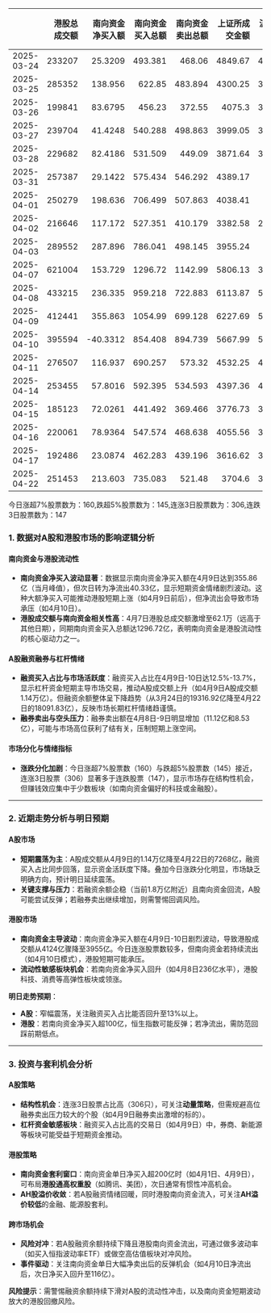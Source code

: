 |            |   港股总成交额 |   南向资金净买入额 |   南向资金买入总额 |   南向资金卖出总额 |   上证所成交金额 |   沪交所成交金额 |   融资融券余额 |   融资买入额 |   融券卖出额 |   融券余额 |   融资余额 |   A股总成交额 |   融资买入占比 |
|:-----------|---------------:|-------------------:|-------------------:|-------------------:|-----------------:|-----------------:|---------------:|-------------:|-------------:|-----------:|-----------:|--------------:|---------------:|
| 2025-03-24 |         233207 |            25.3209 |            493.381 |            468.06  |          4849.67 |          4640.01 |        19316.9 |      1221.16 |         5.63 |     112.6  |    19204.3 |       9489.68 |       0.128683 |
| 2025-03-25 |         285352 |           138.956  |            622.85  |            483.894 |          4300.25 |          3948.27 |        19290.8 |      1105.45 |         5.97 |     113.53 |    19177.2 |       8248.52 |       0.134018 |
| 2025-03-26 |         199841 |            83.6795 |            456.23  |            372.55  |          4075.3  |          3616.28 |        19296.9 |      1027.76 |         4.18 |     113.09 |    19183.8 |       7691.58 |       0.133621 |
| 2025-03-27 |         239704 |            41.4248 |            540.288 |            498.863 |          3999.05 |          3698.41 |        19264.4 |      1069.36 |         5.08 |     113.71 |    19150.7 |       7697.46 |       0.138924 |
| 2025-03-28 |         229682 |            82.4186 |            531.509 |            449.09  |          3871.64 |          3507.77 |        19224.3 |       998.34 |         4.17 |     111.36 |    19113   |       7379.41 |       0.135287 |
| 2025-03-31 |         257387 |            29.1422 |            575.434 |            546.292 |          4389.17 |          3688.3  |        19186.5 |      1061.68 |         5.99 |     111.13 |    19075.3 |       8077.47 |       0.131437 |
| 2025-04-01 |         250279 |           198.636  |            706.499 |            507.863 |          4038.41 |          3293.4  |        19140.3 |      1007.02 |         6.05 |     112.42 |    19027.9 |       7331.81 |       0.137349 |
| 2025-04-02 |         216646 |           117.172  |            527.351 |            410.179 |          3382.58 |          2978.09 |        19120.1 |       868.23 |         4.34 |     112.39 |    19007.7 |       6360.67 |       0.1365   |
| 2025-04-03 |         289552 |           287.896  |            786.041 |            498.145 |          3955.24 |          3521.4  |        19031   |      1017.8  |         5.72 |     111.53 |    18919.5 |       7476.64 |       0.136131 |
| 2025-04-07 |         621004 |           153.729  |           1296.72  |           1142.99  |          5806.13 |          3876.57 |        18540.7 |      1302.37 |         9.63 |     100.85 |    18439.8 |       9682.7  |       0.134505 |
| 2025-04-08 |         433215 |           236.335  |            959.218 |            722.883 |          6113.87 |          5052.15 |        18158.8 |      1165.8  |        11.12 |     105.15 |    18053.7 |      11166    |       0.104406 |
| 2025-04-09 |         412441 |           355.863  |           1054.99  |            699.128 |          6227.69 |          5252.37 |        18101.8 |      1435.84 |         8.53 |     106.35 |    17995.5 |      11480.1  |       0.125073 |
| 2025-04-10 |         395594 |           -40.3312 |            854.408 |            894.739 |          5667.99 |          5023.27 |        18133.3 |      1471.49 |         8.6  |     110.33 |    18023   |      10691.3  |       0.137635 |
| 2025-04-11 |         276507 |           116.937  |            690.257 |            573.32  |          4532.25 |          4192.32 |        18092.7 |      1247.75 |         5.66 |     109.99 |    17982.7 |       8724.57 |       0.143016 |
| 2025-04-14 |         253455 |            57.8016 |            592.395 |            534.593 |          4397.36 |          4105.88 |        18184.7 |      1188.11 |         7.1  |     113.9  |    18070.8 |       8503.24 |       0.139724 |
| 2025-04-15 |         185123 |            72.0261 |            441.492 |            369.466 |          3776.73 |          3471.54 |        18190   |       905.4  |         6.21 |     114.26 |    18075.8 |       7248.27 |       0.124913 |
| 2025-04-16 |         220061 |            78.9364 |            547.574 |            468.638 |          4055.56 |          3497.27 |        18137.5 |       906.48 |         6.02 |     113.56 |    18024   |       7552.83 |       0.120019 |
| 2025-04-17 |         192486 |            23.0874 |            462.283 |            439.196 |          3616.62 |          3086.73 |        18102.5 |       868.61 |         5.78 |     112.64 |    17989.8 |       6703.35 |       0.129579 |
| 2025-04-22 |         251453 |           213.603  |            735.083 |            521.48  |          3704.6  |          3563.41 |        18091.8 |       953.96 |         5.11 |     114.38 |    17977.5 |       7268.01 |       0.131255 |

今日涨超7%股票数为：160,跌超5%股票数为：145,连涨3日股票数为：306,连跌3日股票数为：147



### 1. 数据对A股和港股市场的影响逻辑分析

#### **南向资金与港股流动性**
- **南向资金净买入波动显著**：数据显示南向资金净买入额在4月9日达到355.86亿（当月峰值），但次日转为净流出40.33亿，显示短期资金情绪剧烈波动。这种大额净买入可能推动港股短期上涨（如4月9日前后），但净流出会导致市场承压（如4月10日）。
- **港股成交额与南向资金相关性高**：4月7日港股总成交额激增至62.1万（远高于其他日期），同期南向资金买入总额达1296.72亿，表明南向资金是港股流动性的核心驱动力之一。

#### **A股融资融券与杠杆情绪**
- **融资买入占比与市场活跃度**：融资买入占比在4月9日-10日达12.5%-13.7%，显示杠杆资金短期主导市场交易，推动A股成交额上升（如4月9日A股成交额1.14万亿）。但融资余额整体呈下降趋势（从3月24日的19316.92亿降至4月22日的18091.83亿），反映市场长期杠杆情绪趋谨慎。
- **融券卖出与空头压力**：融券卖出额在4月8日-9日明显增加（11.12亿和8.53亿），可能与市场高位获利了结有关，压制短期上涨空间。

#### **市场分化与情绪指标**
- **涨跌分化加剧**：今日涨超7%股票数（160）与跌超5%股票数（145）接近，连涨3日股票（306）显著多于连跌股票（147），显示市场存在结构性机会，但赚钱效应集中于少数板块（如南向资金偏好的科技或金融股）。

---

### 2. 近期走势分析与明日预期

#### **A股市场**
- **短期震荡为主**：A股成交额从4月9日的1.14万亿降至4月22日的7268亿，融资买入占比同步回落，显示资金活跃度下降。叠加今日涨跌分化明显，市场缺乏明确方向，预计明日延续震荡。
- **关键支撑与压力**：若融资余额企稳（当前1.8万亿附近）且南向资金回流，A股可能尝试反弹；若融券卖出继续增加，则需警惕回调风险。

#### **港股市场**
- **南向资金主导波动**：南向资金净买入额在4月9日-10日剧烈波动，导致港股成交额从4124亿骤降至3955亿。今日连涨股票数较多，但南向资金若持续流出（如4月10日模式），港股短期可能承压。
- **流动性敏感板块机会**：若南向资金净买入回升（如4月8日236亿水平），港股科技、消费等高弹性板块或领涨。

**明日走势预期**：  
- **A股**：窄幅震荡，关注融资买入占比能否回升至13%以上。  
- **港股**：若南向资金净买入超100亿，恒生指数可能反弹；若净流出，需防范回踩前期低点。

---

### 3. 投资与套利机会分析

#### **A股策略**
- **结构性机会**：连涨3日股票占比高（306只），可关注**动量策略**，但需规避高位融券卖出压力较大的个股（如4月9日融券卖出激增的标的）。  
- **杠杆资金敏感板块**：融资买入占比高的交易日（如4月9日）中，券商、新能源等板块可能受益于短期资金推动。

#### **港股策略**
- **南向资金套利窗口**：南向资金单日净买入超200亿时（如4月1日、4月9日），可布局**港股通高权重股**（如腾讯、美团），次日通常有惯性冲高机会。  
- **AH股溢价收敛**：若A股融资情绪回暖，同时港股南向资金流入，可关注**AH溢价较低**的金融、能源股套利。

#### **跨市场机会**
- **风险对冲**：若A股融资余额持续下降且港股南向资金流出，可通过做多波动率（如买入恒指波动率ETF）或做空高估值板块对冲风险。  
- **事件驱动**：关注南向资金单日大幅净卖出后的反弹机会（如4月10日净流出后，次日净买入回升至116亿）。  

**风险提示**：需警惕融资余额持续下滑对A股的流动性冲击，以及南向资金短期波动放大的港股回撤风险。